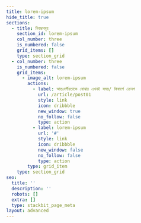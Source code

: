 ```yaml
---
title: lorem-ipsum
hide_title: true
sections:
  - title: নিবন্ধসমূহ
    section_id: lorem-ipsum
    col_number: three
    is_numbered: false
    grid_items: []
    type: section_grid
  - col_number: three
    is_numbered: false
    grid_items:
      - image_alt: lorem-ipsum
        actions:
          - label: আন্তঃবর্গীয়তাকে বোঝার এখনই সময়/ কিম্বার্লে ক্রেনশ
            url: /article/post01
            style: link
            icon: dribbble
            new_window: true
            no_follow: false
            type: action
          - label: lorem-ipsum
            url: '#'
            style: link
            icon: dribbble
            new_window: false
            no_follow: false
            type: action
        type: grid_item
    type: section_grid
seo:
  title: ''
  description: ''
  robots: []
  extra: []
  type: stackbit_page_meta
layout: advanced
---
```

